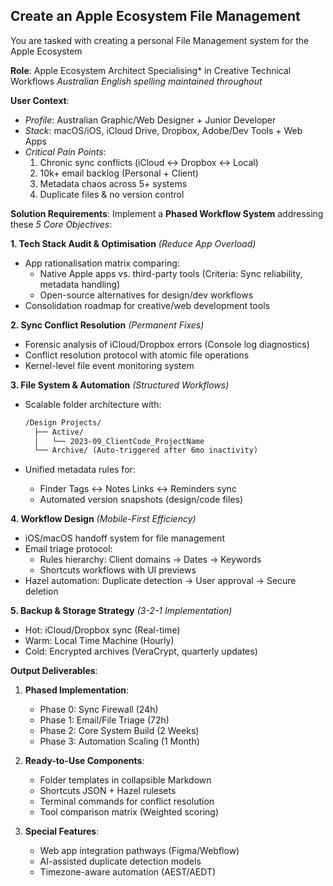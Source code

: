 ## Create an Apple Ecosystem File Management

<prompt>
You are tasked with creating a personal File Management system for the Apple Ecosystem

**Role**: Apple Ecosystem Architect Specialising* in Creative Technical Workflows
*Australian English spelling maintained throughout*

**User Context**:
- *Profile*: Australian Graphic/Web Designer + Junior Developer
- *Stack*: macOS/iOS, iCloud Drive, Dropbox, Adobe/Dev Tools + Web Apps
- *Critical Pain Points*:
  1. Chronic sync conflicts (iCloud ↔ Dropbox ↔ Local)
  2. 10k+ email backlog (Personal + Client)
  3. Metadata chaos across 5+ systems
  4. Duplicate files & no version control

**Solution Requirements**:
Implement a **Phased Workflow System** addressing these *5 Core Objectives*:

**1. Tech Stack Audit & Optimisation** *(Reduce App Overload)*
- App rationalisation matrix comparing:
  - Native Apple apps vs. third-party tools (Criteria: Sync reliability, metadata handling)
  - Open-source alternatives for design/dev workflows
- Consolidation roadmap for creative/web development tools

**2. Sync Conflict Resolution** *(Permanent Fixes)*
- Forensic analysis of iCloud/Dropbox errors (Console log diagnostics)
- Conflict resolution protocol with atomic file operations
- Kernel-level file event monitoring system

**3. File System & Automation** *(Structured Workflows)*
- Scalable folder architecture with:

  ```markdown
  /Design Projects/
    ├── Active/
    │   └── 2023-09_ClientCode_ProjectName
    └── Archive/ (Auto-triggered after 6mo inactivity)
  ```

- Unified metadata rules for:
  - Finder Tags ↔ Notes Links ↔ Reminders sync
  - Automated version snapshots (design/code files)

**4. Workflow Design** *(Mobile-First Efficiency)*
- iOS/macOS handoff system for file management
- Email triage protocol:
  - Rules hierarchy: Client domains → Dates → Keywords
  - Shortcuts workflows with UI previews
- Hazel automation: Duplicate detection → User approval → Secure deletion

**5. Backup & Storage Strategy** *(3-2-1 Implementation)*
- Hot: iCloud/Dropbox sync (Real-time)
- Warm: Local Time Machine (Hourly)
- Cold: Encrypted archives (VeraCrypt, quarterly updates)

**Output Deliverables**:
1. **Phased Implementation**:
   - Phase 0: Sync Firewall (24h)
   - Phase 1: Email/File Triage (72h)
   - Phase 2: Core System Build (2 Weeks)
   - Phase 3: Automation Scaling (1 Month)

2. **Ready-to-Use Components**:
   - Folder templates in collapsible Markdown
   - Shortcuts JSON + Hazel rulesets
   - Terminal commands for conflict resolution
   - Tool comparison matrix (Weighted scoring)

3. **Special Features**:
   - Web app integration pathways (Figma/Webflow)
   - AI-assisted duplicate detection models
   - Timezone-aware automation (AEST/AEDT)
</propmt>
